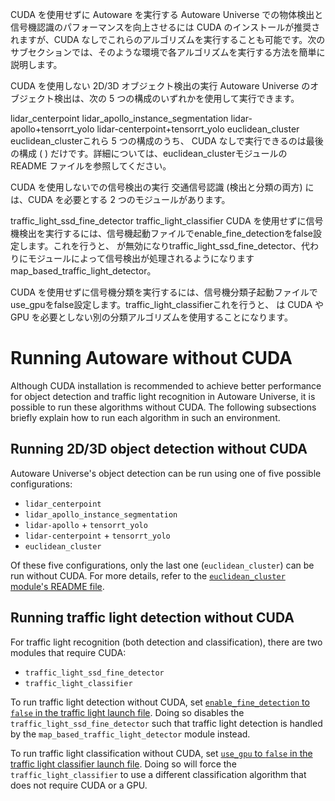 CUDA を使用せずに Autoware を実行する
Autoware Universe での物体検出と信号機認識のパフォーマンスを向上させるには CUDA のインストールが推奨されますが、CUDA なしでこれらのアルゴリズムを実行することも可能です。次のサブセクションでは、そのような環境で各アルゴリズムを実行する方法を簡単に説明します。

CUDA を使用しない 2D/3D オブジェクト検出の実行
Autoware Universe のオブジェクト検出は、次の 5 つの構成のいずれかを使用して実行できます。

lidar_centerpoint
lidar_apollo_instance_segmentation
lidar-apollo+tensorrt_yolo
lidar-centerpoint+tensorrt_yolo
euclidean_cluster
euclidean_clusterこれら 5 つの構成のうち、 CUDA なしで実行できるのは最後の構成 ( ) だけです。詳細については、euclidean_clusterモジュールの README ファイルを参照してください。

CUDA を使用しないでの信号検出の実行
交通信号認識 (検出と分類の両方) には、CUDA を必要とする 2 つのモジュールがあります。

traffic_light_ssd_fine_detector
traffic_light_classifier
CUDA を使用せずに信号機検出を実行するには、信号機起動ファイルでenable_fine_detectionをfalse設定します。これを行うと、 が無効になりtraffic_light_ssd_fine_detector、代わりにモジュールによって信号検出が処理されるようになりますmap_based_traffic_light_detector。

CUDA を使用せずに信号機分類を実行するには、信号機分類子起動ファイルでuse_gpuをfalse設定します。traffic_light_classifierこれを行うと、 は CUDA や GPU を必要としない別の分類アルゴリズムを使用することになります。
# Running Autoware without CUDA

Although CUDA installation is recommended to achieve better performance for object detection and traffic light recognition in Autoware Universe, it is possible to run these algorithms without CUDA.
The following subsections briefly explain how to run each algorithm in such an environment.

## Running 2D/3D object detection without CUDA

Autoware Universe's object detection can be run using one of five possible configurations:

- `lidar_centerpoint`
- `lidar_apollo_instance_segmentation`
- `lidar-apollo` + `tensorrt_yolo`
- `lidar-centerpoint` + `tensorrt_yolo`
- `euclidean_cluster`

Of these five configurations, only the last one (`euclidean_cluster`) can be run without CUDA. For more details, refer to the [`euclidean_cluster` module's README file](https://github.com/autowarefoundation/autoware.universe/tree/main/perception/euclidean_cluster).

## Running traffic light detection without CUDA

For traffic light recognition (both detection and classification), there are two modules that require CUDA:

- `traffic_light_ssd_fine_detector`
- `traffic_light_classifier`

To run traffic light detection without CUDA, set [`enable_fine_detection` to `false` in the traffic light launch file](https://github.com/autowarefoundation/autoware.universe/blob/9445f3a7acd645d12a64507c3d3bfa57e74a3634/launch/tier4_perception_launch/launch/traffic_light_recognition/traffic_light.launch.xml#L3). Doing so disables the `traffic_light_ssd_fine_detector` such that traffic light detection is handled by the `map_based_traffic_light_detector` module instead.

To run traffic light classification without CUDA, set [`use_gpu` to `false` in the traffic light classifier launch file](https://github.com/autowarefoundation/autoware.universe/blob/9445f3a7acd645d12a64507c3d3bfa57e74a3634/perception/traffic_light_classifier/launch/traffic_light_classifier.launch.xml#L7). Doing so will force the `traffic_light_classifier` to use a different classification algorithm that does not require CUDA or a GPU.
